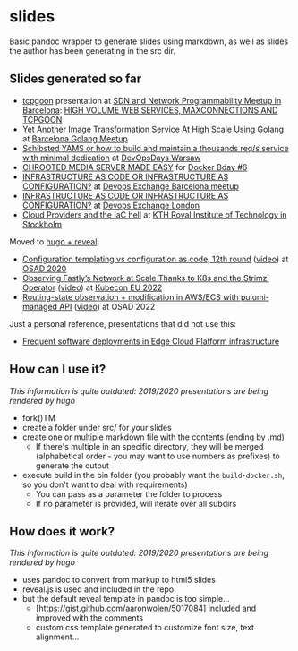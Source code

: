 # slides
Basic pandoc wrapper to generate slides using markdown, as well as slides the author has been generating in the src dir.

## Slides generated so far

* [tcpgoon](https://github.com/dachad/tcpgoon) presentation at [SDN and Network Programmability Meetup in Barcelona](https://www.meetup.com/es-ES/SDN-and-Network-Programmability-Meetup-in-Barcelona/events/245132925/):
[HIGH VOLUME WEB SERVICES, MAXCONNECTIONS AND TCPGOON](http://dcaba.github.io/slides/171218_tcpgoonAtBcnNetworkMeetup/)
* [Yet Another Image Transformation Service At High Scale Using Golang](https://dcaba.github.io/slides/180612_transformingImagesAtScaleWithGo/)
at [Barcelona Golang Meetup](https://www.meetup.com/es-ES/Golang-Barcelona/events/252114527/)
* [Schibsted YAMS or how to build and maintain a thousands req/s service with minimal dedication](https://dcaba.github.io/slides/181119_yamsServiceAndOps)
at [DevOpsDays Warsaw](https://devopsdays.pl/)
* [CHROOTED MEDIA SERVER MADE EASY](https://dcaba.github.io/slides/190326_dockerBirthday) for
[Docker Bday #6](https://events.docker.com/events/details/docker-barcelona-presents-docker-bday-6-how-do-you-docker/)
* [INFRASTRUCTURE AS CODE OR INFRASTRUCTURE AS CONFIGURATION?](https://dcaba.github.io/slides/190605_doxelona_IaC) at [Devops Exchange Barcelona meetup](https://www.meetup.com/es-ES/devops-exchange-barcelona/events/261831097)
* [INFRASTRUCTURE AS CODE OR INFRASTRUCTURE AS CONFIGURATION?](https://dcaba.github.io/slides/190620_devopsExchange_IaC) at [Devops Exchange London](https://www.youtube.com/watch?v=Yp9YdscJ2eg)
* [Cloud Providers and the IaC hell](https://dcaba.github.io/slides/200428_KTH_IaC/) at [KTH Royal Institute of Technology in Stockholm](https://github.com/KTH/devops-course)

Moved to [hugo + reveal](https://github.com/dzello/reveal-hugo):
* [Configuration templating vs configuration as code, 12th round](https://dcaba.github.io/slides/201020_OSAD/) ([video](https://www.youtube.com/watch?v=qOg6iI13JV8)) at [OSAD 2020](https://osad-munich.org/en/)
* [Observing Fastly’s Network at Scale Thanks to K8s and the Strimzi Operator](https://static.sched.com/hosted_files/kccnceu2022/06/Observing%20Fastly%E2%80%99s%20network%20at%20scale%20thanks%20to%20K8s%20and%20the%20Strimzi%20operator.pdf) ([video](https://www.youtube.com/watch?v=eYZO7n_o0OQ)) at [Kubecon EU 2022](https://sched.co/ytrM)
* [Routing-state observation + modification in AWS/ECS with pulumi-managed API](https://osad-munich.org/wp-content/uploads/2022/10/15.00-Rodriguez.pdf) ([video](https://www.youtube.com/watch?v=P-0v1haFktc)) at OSAD 2022

Just a personal reference, presentations that did not use this:
* [Frequent software deployments in Edge Cloud Platform infrastructure](https://www.youtube.com/watch?v=wFmoMgrz8K0)

## How can I use it?

*This information is quite outdated: 2019/2020 presentations are being rendered by hugo*

* fork()TM
* create a folder under src/ for your slides
* create one or multiple markdown file with the contents (ending by .md)
	* If there's multiple in an specific directory, they will be merged (alphabetical order - you may want to use
	numbers as prefixes) to generate the output
* execute build in the bin folder (you probably want the `build-docker.sh`, so you don't want to deal with requirements)
	* You can pass as a parameter the folder to process
	* If no parameter is provided, will iterate over all subdirs

## How does it work?

*This information is quite outdated: 2019/2020 presentations are being rendered by hugo*

* uses pandoc to convert from markup to html5 slides
* reveal.js is used and included in the repo
* but the default reveal template in pandoc is too simple...
	* [https://gist.github.com/aaronwolen/5017084] included and improved with the comments
	* custom css template generated to customize font size, text alignment...
